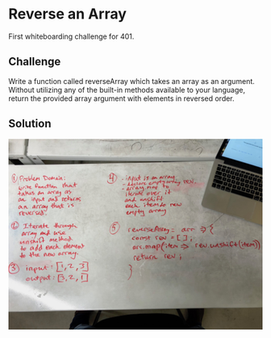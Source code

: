 # Reverse an Array
First whiteboarding challenge for 401. 

## Challenge
Write a function called reverseArray which takes an array as an argument. Without utilizing any of the built-in methods available to your language, return the provided array argument with elements in reversed order.

## Solution
![](./assets/reverse-an-array-full.jpg)
